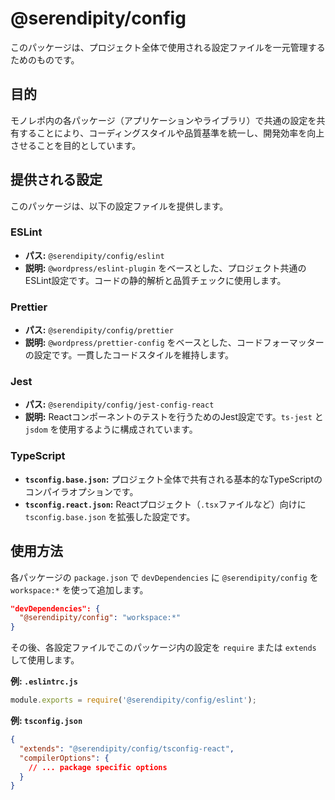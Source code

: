 # @serendipity/config

このパッケージは、プロジェクト全体で使用される設定ファイルを一元管理するためのものです。

## 目的

モノレポ内の各パッケージ（アプリケーションやライブラリ）で共通の設定を共有することにより、コーディングスタイルや品質基準を統一し、開発効率を向上させることを目的としています。

## 提供される設定

このパッケージは、以下の設定ファイルを提供します。

### ESLint

- **パス:** `@serendipity/config/eslint`
- **説明:** `@wordpress/eslint-plugin` をベースとした、プロジェクト共通のESLint設定です。コードの静的解析と品質チェックに使用します。

### Prettier

- **パス:** `@serendipity/config/prettier`
- **説明:** `@wordpress/prettier-config` をベースとした、コードフォーマッターの設定です。一貫したコードスタイルを維持します。

### Jest

- **パス:** `@serendipity/config/jest-config-react`
- **説明:** Reactコンポーネントのテストを行うためのJest設定です。`ts-jest` と `jsdom` を使用するように構成されています。

### TypeScript

- **`tsconfig.base.json`:** プロジェクト全体で共有される基本的なTypeScriptのコンパイラオプションです。
- **`tsconfig.react.json`:** Reactプロジェクト（`.tsx`ファイルなど）向けに `tsconfig.base.json` を拡張した設定です。

## 使用方法

各パッケージの `package.json` で `devDependencies` に `@serendipity/config` を `workspace:*` を使って追加します。

```json
"devDependencies": {
  "@serendipity/config": "workspace:*"
}
```

その後、各設定ファイルでこのパッケージ内の設定を `require` または `extends` して使用します。

**例: `.eslintrc.js`**
```javascript
module.exports = require('@serendipity/config/eslint');
```

**例: `tsconfig.json`**
```json
{
  "extends": "@serendipity/config/tsconfig-react",
  "compilerOptions": {
    // ... package specific options
  }
}
```
